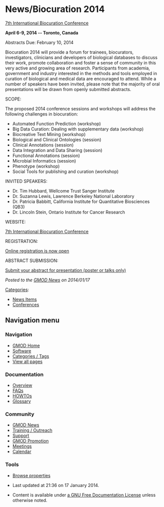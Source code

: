 



<span id="top"></span>




# <span dir="auto">News/Biocuration 2014</span>









<a href="http://biocuration2014.events.oicr.on.ca/"
class="external text" rel="nofollow">7th International Biocuration
Conference</a>

**April 6-9, 2014 -- Toronto, Canada**

Abstracts Due: February 10, 2014

Biocuration 2014 will provide a forum for trainees, biocurators,
investigators, clinicians and developers of biological databases to
discuss their work, promote collaboration and foster a sense of
community in this very active and growing area of research. Participants
from academia, government and industry interested in the methods and
tools employed in curation of biological and medical data are encouraged
to attend. While a number of speakers have been invited, please note
that the majority of oral presentations will be drawn from openly
submitted abstracts.

SCOPE:

The proposed 2014 conference sessions and workshops will address the
following challenges in biocuration:

- Automated Function Prediction (workshop)
- Big Data Curation: Dealing with supplementary data (workshop)
- Biocreative Text Mining (workshop)
- Biological and Clinical Ontologies (session)
- Clinical Annotations (session)
- Data Integration and Data Sharing (session)
- Functional Annotations (session)
- Microbial Informatics (session)
- Phenotype (workshop)
- Social Tools for publishing and curation (workshop)

INVITED SPEAKERS:

- Dr. Tim Hubbard, Wellcome Trust Sanger Institute
- Dr. Suzanna Lewis, Lawrence Berkeley National Laboratory
- Dr. Patricia Babbitt, California Institute for Quantitative
  Biosciences (QB3)
- Dr. Lincoln Stein, Ontario Institute for Cancer Research

WEBSITE:

<a href="http://biocuration2014.events.oicr.on.ca/"
class="external text" rel="nofollow">7th International Biocuration
Conference</a>

  
REGISTRATION:

<a
href="http://biocuration2014.events.oicr.on.ca/biocuration-registration-and-abstract-submission"
class="external text" rel="nofollow">Online registration is now open</a>

  
ABSTRACT SUBMISSION:

<a href="https://www.easychair.org/conferences/?conf=isb2014"
class="external text" rel="nofollow">Submit your abstract for
presentation (poster or talks only)</a>

  



*Posted to the [GMOD News](../GMOD_News "GMOD News") on 2014/01/17*






[Categories](../Special%3ACategories "Special%3ACategories"):

- [News Items](../Category%3ANews_Items "Category%3ANews Items")
- [Conferences](../Category%3AConferences "Category%3AConferences")






## Navigation menu







<a href="../Main_Page"
style="background-image: url(../../images/GMOD-cogs.png);"
title="Visit the main page"></a>


### Navigation



- <span id="n-GMOD-Home">[GMOD Home](../Main_Page)</span>
- <span id="n-Software">[Software](../GMOD_Components)</span>
- <span id="n-Categories-.2F-Tags">[Categories /
  Tags](../Categories)</span>
- <span id="n-View-all-pages">[View all
  pages](../Special:AllPages)</span>




### Documentation



- <span id="n-Overview">[Overview](../Overview)</span>
- <span id="n-FAQs">[FAQs](../Category%3AFAQ)</span>
- <span id="n-HOWTOs">[HOWTOs](../Category%3AHOWTO)</span>
- <span id="n-Glossary">[Glossary](../Glossary)</span>




### Community



- <span id="n-GMOD-News">[GMOD News](../GMOD_News)</span>
- <span id="n-Training-.2F-Outreach">[Training /
  Outreach](../Training_and_Outreach)</span>
- <span id="n-Support">[Support](../Support)</span>
- <span id="n-GMOD-Promotion">[GMOD Promotion](../GMOD_Promotion)</span>
- <span id="n-Meetings">[Meetings](../Meetings)</span>
- <span id="n-Calendar">[Calendar](../Calendar)</span>




### Tools

- <span id="t-smwbrowselink"><a href="../Special%3ABrowse/News-2FBiocuration_2014"
  rel="smw-browse">Browse properties</a></span>



- <span id="footer-info-lastmod">Last updated at 21:36 on 17 January
  2014.</span>
<!-- - <span id="footer-info-viewcount">12,833 page views.</span> -->
- <span id="footer-info-copyright">Content is available under
  <a href="http://www.gnu.org/licenses/fdl-1.3.html" class="external"
  rel="nofollow">a GNU Free Documentation License</a> unless otherwise
  noted.</span>

<!-- -->



<!-- -->




